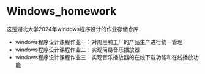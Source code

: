 # Windows_homework
  这是湖北大学2024年windows程序设计的作业存储仓库
- windows程序设计课程作业一：对周黑鸭工厂的产品生产进行统一管理
- windows程序设计课程作业二：实现简易音乐播放器
- windows程序设计课程作业三：实现音乐播放器的在线下载功能和在线播放功能
